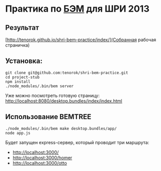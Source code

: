 # Практика по [БЭМ](http://ru.bem.info) для ШРИ 2013

## Результат

[http://tenorok.github.io/shri-bem-practice/index/](Собранная рабочая страничка)

## Установка:

    git clone git@github.com:tenorok/shri-bem-practice.git
    cd project-stub
    npm install
    ./node_modules/.bin/bem server
    
Уже можно посмотреть готовую страницу: [http://localhost:8080/desktop.bundles/index/index.html](http://localhost:8080/desktop.bundles/index/index.html)

## Использование BEMTREE

    ./node_modules/.bin/bem make desktop.bundles/app/
    node app.js

Будет запущен express-сервер, который проводит три маршрута:

* [http://localhost:3000/](/)
* [http://localhost:3000/homer](/homer)
* [http://localhost:3000/otto](/otto)
